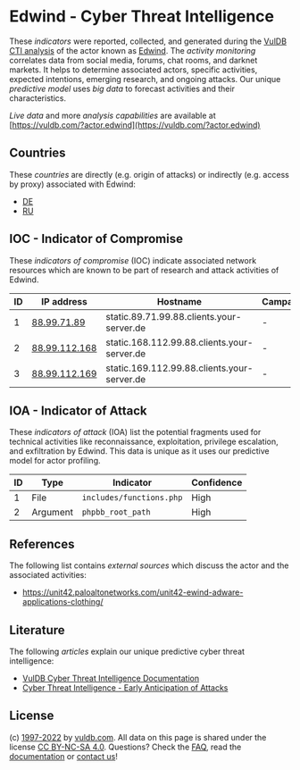 # Edwind - Cyber Threat Intelligence

These _indicators_ were reported, collected, and generated during the [VulDB CTI analysis](https://vuldb.com/?kb.cti) of the actor known as [Edwind](https://vuldb.com/?actor.edwind). The _activity monitoring_ correlates data from social media, forums, chat rooms, and darknet markets. It helps to determine associated actors, specific activities, expected intentions, emerging research, and ongoing attacks. Our unique _predictive model_ uses _big data_ to forecast activities and their characteristics.

_Live data_ and more _analysis capabilities_ are available at [https://vuldb.com/?actor.edwind](https://vuldb.com/?actor.edwind)

## Countries

These _countries_ are directly (e.g. origin of attacks) or indirectly (e.g. access by proxy) associated with Edwind:

* [DE](https://vuldb.com/?country.de)
* [RU](https://vuldb.com/?country.ru)

## IOC - Indicator of Compromise

These _indicators of compromise_ (IOC) indicate associated network resources which are known to be part of research and attack activities of Edwind.

ID | IP address | Hostname | Campaign | Confidence
-- | ---------- | -------- | -------- | ----------
1 | [88.99.71.89](https://vuldb.com/?ip.88.99.71.89) | static.89.71.99.88.clients.your-server.de | - | High
2 | [88.99.112.168](https://vuldb.com/?ip.88.99.112.168) | static.168.112.99.88.clients.your-server.de | - | High
3 | [88.99.112.169](https://vuldb.com/?ip.88.99.112.169) | static.169.112.99.88.clients.your-server.de | - | High

## IOA - Indicator of Attack

These _indicators of attack_ (IOA) list the potential fragments used for technical activities like reconnaissance, exploitation, privilege escalation, and exfiltration by Edwind. This data is unique as it uses our predictive model for actor profiling.

ID | Type | Indicator | Confidence
-- | ---- | --------- | ----------
1 | File | `includes/functions.php` | High
2 | Argument | `phpbb_root_path` | High

## References

The following list contains _external sources_ which discuss the actor and the associated activities:

* https://unit42.paloaltonetworks.com/unit42-ewind-adware-applications-clothing/

## Literature

The following _articles_ explain our unique predictive cyber threat intelligence:

* [VulDB Cyber Threat Intelligence Documentation](https://vuldb.com/?kb.cti)
* [Cyber Threat Intelligence - Early Anticipation of Attacks](https://www.scip.ch/en/?labs.20201022)

## License

(c) [1997-2022](https://vuldb.com/?kb.changelog) by [vuldb.com](https://vuldb.com/?kb.about). All data on this page is shared under the license [CC BY-NC-SA 4.0](https://creativecommons.org/licenses/by-nc-sa/4.0/). Questions? Check the [FAQ](https://vuldb.com/?kb.faq), read the [documentation](https://vuldb.com/?kb) or [contact us](https://vuldb.com/?contact)!
